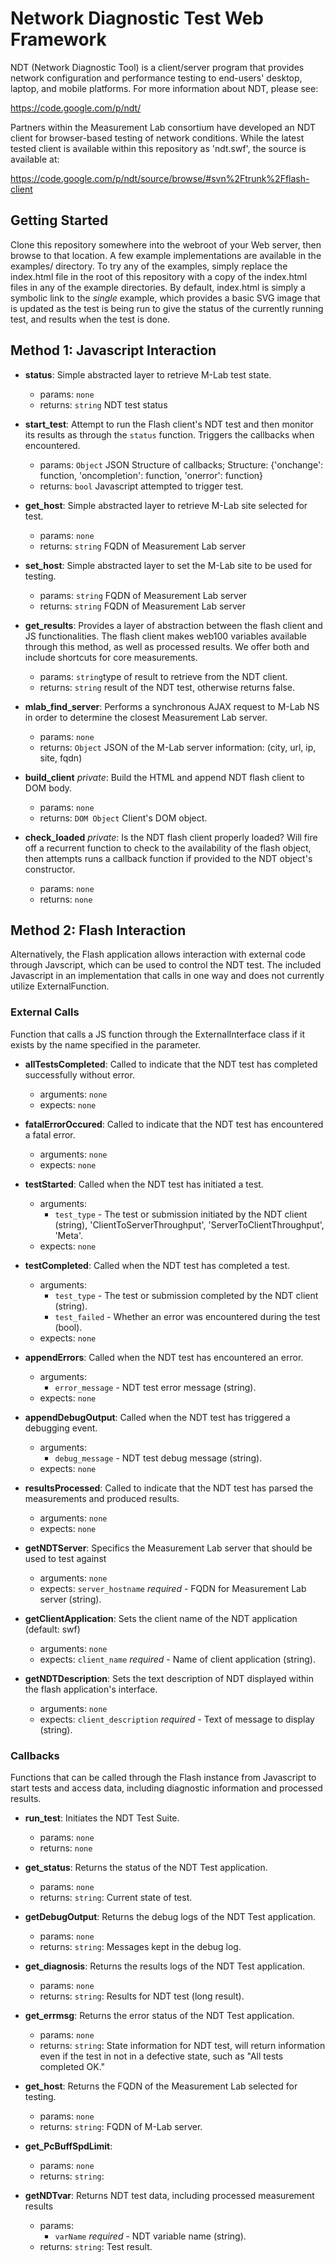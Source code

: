 Network Diagnostic Test Web Framework 
====================

NDT (Network Diagnostic Tool) is a client/server program that provides
network configuration and performance testing to end-users' desktop,
laptop, and mobile platforms. For more information about NDT, please see:

https://code.google.com/p/ndt/

Partners within the Measurement Lab consortium have developed an NDT
client for browser-based testing of network conditions. While the latest
tested client is available within this repository as 'ndt.swf', the
source is available at: 

https://code.google.com/p/ndt/source/browse/#svn%2Ftrunk%2Fflash-client

Getting Started
---------------------
Clone this repository somewhere into the webroot of your Web server, then
browse to that location.  A few example implementations are available in the
examples/ directory.  To try any of the examples, simply replace the index.html
file in the root of this repository with a copy of the index.html files in any
of the example directories.  By default, index.html is simply a symbolic link
to the _single_ example, which provides a basic SVG image that is updated as
the test is being run to give the status of the currently running test, and
results when the test is done.

Method 1: Javascript Interaction 
---------------------
-   **status**: Simple abstracted layer to retrieve M-Lab test state.
    -   params: `none`
    -   returns: `string` NDT test status 

-   **start_test**: Attempt to run the Flash client's NDT test and then monitor its results as through the `status` function. Triggers the callbacks when encountered. 
    -   params: `Object` JSON Structure of callbacks; Structure: {'onchange': function, 'oncompletion': function, 'onerror': function}
    -   returns: `bool` Javascript attempted to trigger test.

-   **get_host**: Simple abstracted layer to retrieve M-Lab site selected for test.
    -   params: `none`
    -   returns: `string` FQDN of Measurement Lab server

-   **set_host**: Simple abstracted layer to set the M-Lab site to be used for testing.
    -   params: `string` FQDN of Measurement Lab server
    -   returns: `string` FQDN of Measurement Lab server

-   **get_results**: Provides a layer of abstraction between the flash client and JS functionalities. The flash client makes web100 variables available through this method, as well as processed results. We offer both and include shortcuts for core measurements.
    -   params: `string`type of result to retrieve from the NDT client.
    -   returns: `string` result of the NDT test, otherwise returns false.

-   **mlab_find_server**: Performs a synchronous AJAX request to M-Lab NS in order to determine the closest Measurement Lab server.
    -   params: `none`
    -   returns: `Object` JSON of the M-Lab server information: (city, url, ip, site, fqdn)

-   **build_client** *private*: Build the HTML and append NDT flash client to DOM body.
    -   params: `none`
    -   returns: `DOM Object`  Client's DOM object.

-   **check_loaded** *private*: Is the NDT flash client properly loaded? Will fire off a recurrent function to check to the availability of the flash object, then attempts runs a callback function if provided to the NDT object's constructor.
    -   params: `none`
    -   returns: `none`

Method 2: Flash Interaction 
---------------------

Alternatively, the Flash application allows interaction with external
code through Javscript, which can be used to control the NDT test. The
included Javascript in an implementation that calls in one way and does
not currently utilize ExternalFunction.

### External Calls

Function that calls a JS function through the ExternalInterface class if
it exists by the name specified in the parameter.

-   **allTestsCompleted**: Called to indicate that the NDT test has completed successfully without error. 
    -   arguments: `none`
    -   expects: `none`

-   **fatalErrorOccured**: Called to indicate that the NDT test has encountered a fatal error.
    -   arguments: `none`
    -   expects: `none`

-   **testStarted**: Called when the NDT test has initiated a test. 
    -   arguments:
        -   `test_type` - The test or submission initiated by the NDT client (string), 'ClientToServerThroughput', 'ServerToClientThroughput', 'Meta'.
    -   expects: `none`

-   **testCompleted**: Called when the NDT test has completed a test. 
    -   arguments:
        -   `test_type` - The test or submission completed by the NDT client (string).
        -   `test_failed` - Whether an error was encountered during the test (bool).
    -   expects: `none`

-   **appendErrors**: Called when the NDT test has encountered an error. 
    -   arguments:
        -   `error_message` - NDT test error message (string).
    -   expects: `none`

-   **appendDebugOutput**: Called when the NDT test has triggered a debugging event. 
    -   arguments:
        -   `debug_message` - NDT test debug message (string).
    -   expects: `none`

-   **resultsProcessed**: Called to indicate that the NDT test has parsed the measurements and produced results.
    -   arguments: `none`
    -   expects: `none`

-   **getNDTServer**: Specifics the Measurement Lab server that should be used to test against
    -   arguments: `none`
    -   expects: `server_hostname` *required* - FQDN for Measurement Lab server (string).

-   **getClientApplication**: Sets the client name of the NDT application (default: swf)
    -   arguments: `none`
    -   expects: `client_name` *required* - Name of client application (string).

-   **getNDTDescription**: Sets the text description of NDT displayed within the flash application's interface.
    -   arguments: `none` 
    -   expects: `client_description` *required* - Text of message to display (string).


### Callbacks

Functions that can be called through the Flash instance from Javascript
to start tests and access data, including diagnostic information and
processed results.

-   **run_test**: Initiates the NDT Test Suite.
    -   params: `none`
    -   returns: `none`

-   **get_status**: Returns the status of the NDT Test application.
    -   params: `none`
    -   returns: `string`: Current state of test.

-   **getDebugOutput**: Returns the debug logs of the NDT Test application.
    -   params: `none`
    -   returns: `string`: Messages kept in the debug log.

-   **get_diagnosis**: Returns the results logs of the NDT Test application.
    -   params: `none`
    -   returns: `string`: Results for NDT test (long result).

-   **get_errmsg**: Returns the error status of the NDT Test application.
    -   params: `none`
    -   returns: `string`: State information for NDT test, will return information even if the test in not in a defective state, such as "All tests completed OK."

-   **get_host**: Returns the FQDN of the Measurement Lab selected for testing.
    -   params: `none`
    -   returns: `string`: FQDN of M-Lab server.

-   **get_PcBuffSpdLimit**: 
    -   params: `none`
    -   returns: `string`:

-   **getNDTvar**: Returns NDT test data, including processed measurement results
    -   params: 
        -   `varName` *required* - NDT variable name (string).
    -   returns: `string`: Test result.
